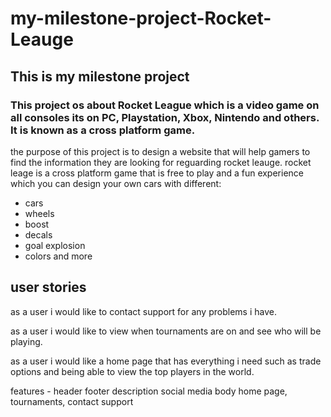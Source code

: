 # my-milestone-project-Rocket-Leauge
## This is my milestone project
### This project os about Rocket League which is a video game on all consoles its on PC, Playstation, Xbox, Nintendo and others. It is known as a cross platform game.
the purpose of this project is to design a website that will help gamers to find the information they are looking for reguarding rocket leauge. 
rocket leage is a cross platform game that is free to play and a fun experience which you can design your own cars with different:
- cars
- wheels
- boost
- decals
- goal explosion
-  colors
and more
## user stories
as a user i would like to contact support for any problems i have.

as a user i would like to view when tournaments are on and see who will be playing.

as a user i would like a home page that has everything i need such as trade options and being able to view the top players in the world.



features - header footer description social media 
body home page, tournaments, contact support





